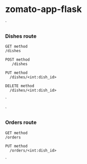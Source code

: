 # zomato-app-flask
`

  ### Dishes route

    GET method 
    /dishes

    POST method
       /dishes

    PUT method
      /dishes/<int:dish_id>

    DELETE method
      /dishes/<int:dish_id>
`


`

  ### Orders route

    GET method 
    /orders

    PUT method
      /orders/<int:dish_id>

`

